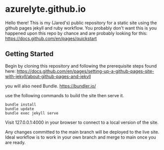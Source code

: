 # azurelyte.github.io

Hello there! This is my (Jared's) public repository for a static site using the github pages jekyll and ruby workflow. You probably don't want this is you happened upon this repo by chance and are probably looking for this: https://docs.github.com/en/pages/quickstart 

## Getting Started

Begin by cloning this repository and following the prerequisite steps found here: https://docs.github.com/en/pages/setting-up-a-github-pages-site-with-jekyll/about-github-pages-and-jekyll

you will also need Bundle. https://bundler.io/

use the following commands to build the site then serve it.
```
bundle install
bundle update
bundle exec jekyll serve
```

Visit 127.0.0.1:4000 in your browser to connect to a local version of the site.

Any changes committed to the main branch will be deployed to the live site. Ideal workflow is to work in your own branch and merge to main once you are ready.